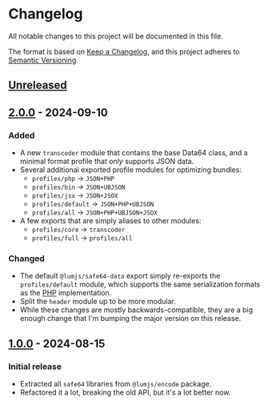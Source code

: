 # Changelog
All notable changes to this project will be documented in this file.

The format is based on [Keep a Changelog](https://keepachangelog.com/en/1.0.0/),
and this project adheres to [Semantic Versioning](https://semver.org/spec/v2.0.0.html).

## [Unreleased]

## [2.0.0] - 2024-09-10
### Added
- A new `transcoder` module that contains the base Data64 class,
  and a minimal format profile that *only* supports JSON data.
- Several additional exported profile modules for optimizing bundles:
  - `profiles/php` → `JSON+PHP`
  - `profiles/bin` → `JSON+UBJSON`
  - `profiles/jsx` → `JSON+JSOX`
  - `profiles/default` → `JSON+PHP+UBJSON`
  - `profiles/all` → `JSON+PHP+UBJSON+JSOX`
- A few exports that are simply aliases to other modules:
  - `profiles/core` → `transcoder`
  - `profiles/full` → `profiles/all`
### Changed
- The default `@lumjs/safe64-data` export simply re-exports the
  `profiles/default` module, which supports the same serialization 
  formats as the [PHP] implementation.
- Split the `header` module up to be more modular. 
- While these changes are mostly backwards-compatible, they are a big
  enough change that I'm bumping the major version on this release.

## [1.0.0] - 2024-08-15
### Initial release
- Extracted all `safe64` libraries from `@lumjs/encode` package.
- Refactored it a lot, breaking the old API, but it's a lot better now.

[Unreleased]: https://github.com/supernovus/lum.safe64-data.js/compare/v2.0.0...HEAD
[2.0.0]: https://github.com/supernovus/lum.safe64-data.js/compare/v1.0.0...v2.0.0
[1.0.0]: https://github.com/supernovus/lum.safe64-data.js/releases/tag/v1.0.0

[PHP]: https://github.com/supernovus/lum.encode.php

